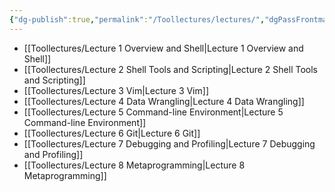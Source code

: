 ```yaml
---
{"dg-publish":true,"permalink":"/Toollectures/lectures/","dgPassFrontmatter":true}
---
```




- [[Toollectures/Lecture 1 Overview and Shell\|Lecture 1 Overview and Shell]]
- [[Toollectures/Lecture 2 Shell Tools and Scripting\|Lecture 2 Shell Tools and Scripting]]
- [[Toollectures/Lecture 3 Vim\|Lecture 3 Vim]]
- [[Toollectures/Lecture 4 Data Wrangling\|Lecture 4 Data Wrangling]]
- [[Toollectures/Lecture 5 Command-line Environment\|Lecture 5 Command-line Environment]]
- [[Toollectures/Lecture 6 Git\|Lecture 6 Git]]
- [[Toollectures/Lecture 7 Debugging and Profiling\|Lecture 7 Debugging and Profiling]]
- [[Toollectures/Lecture 8 Metaprogramming\|Lecture 8 Metaprogramming]]


